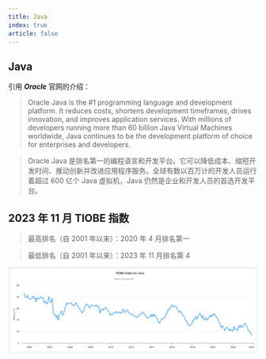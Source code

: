 ```yaml
---
title: Java
index: true
article: false
---
```


## Java

引用 **_Oracle_** 官网的介绍：

> Oracle Java is the #1 programming language and development platform. It reduces costs, shortens development timeframes, drives innovation, and improves application services. With millions of developers running more than 60 billion Java Virtual Machines worldwide, Java continues to be the development platform of choice for enterprises and developers.

> Oracle Java 是排名第一的编程语言和开发平台。它可以降低成本、缩短开发时间、推动创新并改进应用程序服务。全球有数以百万计的开发人员运行着超过 600 亿个 Java 虚拟机，Java 仍然是企业和开发人员的首选开发平台。

## 2023 年 11 月 TIOBE 指数

> 最高排名（自 2001 年以来）：2020 年 4 月排名第一

> 最低排名（自 2001 年以来）：2023 年 11 月排名第 4

![Java TIOBE 指数](../assets/images/tiobe_index_java.png)
